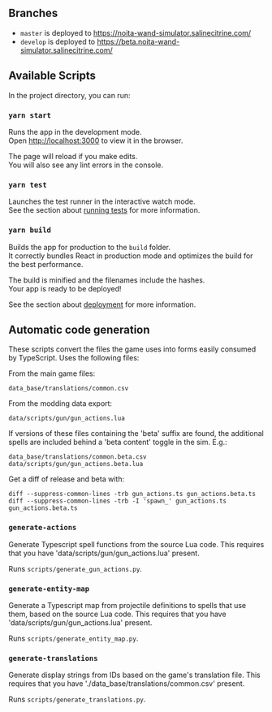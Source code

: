 ## Branches

- `master` is deployed to https://noita-wand-simulator.salinecitrine.com/
- `develop` is deployed to https://beta.noita-wand-simulator.salinecitrine.com/

## Available Scripts

In the project directory, you can run:

### `yarn start`

Runs the app in the development mode.\
Open [http://localhost:3000](http://localhost:3000) to view it in the browser.

The page will reload if you make edits.\
You will also see any lint errors in the console.

### `yarn test`

Launches the test runner in the interactive watch mode.\
See the section about [running tests](https://facebook.github.io/create-react-app/docs/running-tests) for more information.

### `yarn build`

Builds the app for production to the `build` folder.\
It correctly bundles React in production mode and optimizes the build for the best performance.

The build is minified and the filenames include the hashes.\
Your app is ready to be deployed!

See the section about [deployment](https://facebook.github.io/create-react-app/docs/deployment) for more information.

## Automatic code generation

These scripts convert the files the game uses into forms easily consumed by TypeScript. Uses the following files:

From the main game files:

```
data_base/translations/common.csv
```

From the modding data export:

```
data/scripts/gun/gun_actions.lua
```

If versions of these files containing the 'beta' suffix are found, the additional spells are included behind a 'beta content' toggle in the sim. E.g.:

```
data_base/translations/common.beta.csv
data/scripts/gun/gun_actions.beta.lua
```

Get a diff of release and beta with:

```
diff --suppress-common-lines -trb gun_actions.ts gun_actions.beta.ts
diff --suppress-common-lines -trb -I 'spawn_' gun_actions.ts gun_actions.beta.ts
```

### `generate-actions`

Generate Typescript spell functions from the source Lua code. This requires that you have 'data/scripts/gun/gun_actions.lua' present.

Runs `scripts/generate_gun_actions.py`.

### `generate-entity-map`

Generate a Typescript map from projectile definitions to spells that use them, based on the source Lua code. This requires that you have 'data/scripts/gun/gun_actions.lua' present.

Runs `scripts/generate_entity_map.py`.

### `generate-translations`

Generate display strings from IDs based on the game's translation file. This requires that you have './data_base/translations/common.csv' present.

Runs `scripts/generate_translations.py`.
